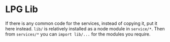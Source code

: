 # LPG Lib

If there is any common code for the services, instead of copying it, put it here instead.
`lib/` is relatively installed as a node module in `service/*`. Then from `services/*` you can `import lib/...` for the modules you require. 
